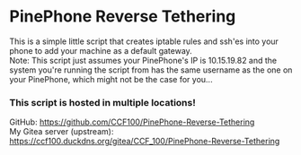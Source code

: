 # PinePhone Reverse Tethering

This is a simple little script that creates iptable rules and ssh'es into your phone to add your machine as a default gateway. \
Note: This script just assumes your PinePhone's IP is 10.15.19.82 and the system you're running the script from has the same username as the one on your PinePhone, which might not be the case for you...

### This script is hosted in multiple locations!
GitHub: https://github.com/CCF100/PinePhone-Reverse-Tethering \
My Gitea server (upstream): https://ccf100.duckdns.org/gitea/CCF_100/PinePhone-Reverse-Tethering
